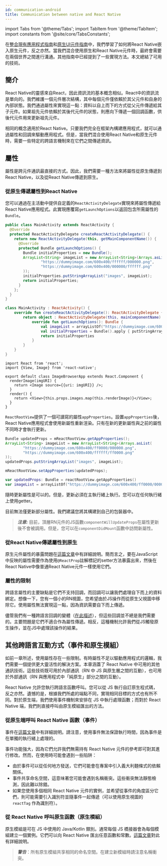 ```yaml
---
id: communication-android
title: Communication between native and React Native
---
```


import Tabs from '@theme/Tabs'; import TabItem from '@theme/TabItem'; import constants from '@site/core/TabsConstants';

在[整合現有應用程式指南](integration-with-existing-apps)和[原生UI元件指南](native-components-android)中，我們學習了如何將React Native嵌入原生元件，反之亦然。當我們混合使用原生和React Native元件時，最終會需要在兩個世界之間進行溝通。其他指南中已經提到了一些實現方法。本文總結了可用的技術。

## 簡介

React Native的靈感來自React，因此資訊流的基本概念相似。React中的資訊流是單向的。我們維護一個元件層次結構，其中每個元件僅依賴於其父元件和自身的內部狀態。我們通過屬性來實現這一點：資料以自上而下的方式從父元件傳遞給其子元件。如果祖先元件依賴於其後代元件的狀態，則應向下傳遞一個回調函數，供後代元件用來更新祖先元件。

相同的概念適用於React Native。只要我們完全在框架內構建應用程式，就可以通過屬性和回調來驅動應用程式。但是，當我們混合使用React Native和原生元件時，需要一些特定的跨語言機制來在它們之間傳遞資訊。

## 屬性

屬性是跨元件通訊最直接的方式。因此，我們需要一種方法來將屬性從原生傳遞到React Native，以及從React Native傳遞到原生。

### 從原生傳遞屬性到React Native

您可以通過在主活動中提供自定義的`ReactActivityDelegate`實現來將屬性傳遞給React Native應用程式。此實現應覆寫`getLaunchOptions`以返回包含所需屬性的`Bundle`。

<Tabs groupId="android-language" queryString defaultValue={constants.defaultAndroidLanguage} values={constants.androidLanguages}>

<TabItem value="java">

```java
public class MainActivity extends ReactActivity {
  @Override
  protected ReactActivityDelegate createReactActivityDelegate() {
    return new ReactActivityDelegate(this, getMainComponentName()) {
      @Override
      protected Bundle getLaunchOptions() {
        Bundle initialProperties = new Bundle();
        ArrayList<String> imageList = new ArrayList<String>(Arrays.asList(
                "https://dummyimage.com/600x400/ffffff/000000.png",
                "https://dummyimage.com/600x400/000000/ffffff.png"
        ));
        initialProperties.putStringArrayList("images", imageList);
        return initialProperties;
      }
    };
  }
}
```

</TabItem>

<TabItem value="kotlin">

```kotlin
class MainActivity : ReactActivity() {
    override fun createReactActivityDelegate(): ReactActivityDelegate {
        return object : ReactActivityDelegate(this, mainComponentName) {
            override fun getLaunchOptions(): Bundle {
                val imageList = arrayListOf("https://dummyimage.com/600x400/ffffff/000000.png", "https://dummyimage.com/600x400/000000/ffffff.png")
                val initialProperties = Bundle().apply { putStringArrayList("images", imageList) }
                return initialProperties
            }
        }
    }
}
```

</TabItem>
</Tabs>

```tsx
import React from 'react';
import {View, Image} from 'react-native';

export default class ImageBrowserApp extends React.Component {
  renderImage(imgURI) {
    return <Image source={{uri: imgURI}} />;
  }
  render() {
    return <View>{this.props.images.map(this.renderImage)}</View>;
  }
}
```

`ReactRootView`提供了一個可讀寫的屬性`appProperties`。設置`appProperties`後，React Native應用程式會使用新屬性重新渲染。只有在新的更新屬性與之前的屬性不同時才會執行更新。

<Tabs groupId="android-language" queryString defaultValue={constants.defaultAndroidLanguage} values={constants.androidLanguages}>

<TabItem value="java">

```java
Bundle updatedProps = mReactRootView.getAppProperties();
ArrayList<String> imageList = new ArrayList<String>(Arrays.asList(
        "https://dummyimage.com/600x400/ff0000/000000.png",
        "https://dummyimage.com/600x400/ffffff/ff0000.png"
));
updatedProps.putStringArrayList("images", imageList);

mReactRootView.setAppProperties(updatedProps);
```

</TabItem>

<TabItem value="kotlin">

```kotlin
var updatedProps: Bundle = reactRootView.getAppProperties()
var imageList = arrayListOf("https://dummyimage.com/600x400/ff0000/000000.png", "https://dummyimage.com/600x400/ffffff/ff0000.png")
```

</TabItem>

</Tabs>

隨時更新屬性是可以的。但是，更新必須在主執行緒上執行。您可以在任何執行緒上使用getter。

目前無法僅更新部分屬性。我們建議您將其構建到自己的包裝器中。

> **_注意:_** 目前，頂層RN元件的JS函數`componentWillUpdateProps`在屬性更新後不會被調用。但是，您可以在`componentDidMount`函數中訪問新屬性。

### 從React Native傳遞屬性到原生

原生元件屬性的暴露問題在[這篇文章](native-components-android#3-expose-view-property-setters-using-reactprop-or-reactpropgroup-annotation)中有詳細說明。簡而言之，要在JavaScript中反映的屬性需要作為使用`@ReactProp`註解標記的setter方法暴露出來，然後在React Native中像普通React Native元件一樣使用它們。

### 屬性的限制

跨語言屬性的主要缺點是它們不支持回調，而回調可以讓我們處理自下而上的資料綁定。想像一下，您有一個小的RN視圖，您希望由於JS操作而從原生父視圖中移除它。使用屬性無法實現這一點，因為資訊需要自下而上傳遞。

儘管我們有一種跨語言回調的變體（[在此描述](native-modules-android#callbacks)），但這些回調並不總是我們需要的。主要問題是它們不適合作為屬性傳遞。相反，這種機制允許我們從JS觸發原生操作，並在JS中處理該操作的結果。

## 其他跨語言互動方式（事件和原生模組）

如前一章所述，使用屬性存在一些限制。有時屬性不足以驅動應用程式的邏輯，我們需要一個提供更大靈活性的解決方案。本章涵蓋了 React Native 中可用的其他通訊技術。這些技術既可用於內部通訊（RN 中 JS 與原生層之間的互動），也可用於外部通訊（RN 與應用程式中「純原生」部分之間的互動）。

React Native 允許您執行跨語言函數呼叫。您可以從 JS 執行自訂原生程式碼，反之亦然。遺憾的是，根據我們所處的端點不同，實現相同目標的方式也有所不同。對於原生端，我們使用事件機制來安排在 JS 中執行處理函數；而對於 React Native 端，我們則直接呼叫由原生模組匯出的方法。

### 從原生端呼叫 React Native 函數（事件）

事件在[這篇文章](native-components-android#events)中有詳細說明。請注意，使用事件無法保證執行時間，因為事件是在單獨的執行緒上處理的。

事件功能強大，因為它們允許我們無需持有 React Native 元件的參考即可對其進行修改。然而，在使用時可能會遇到一些陷阱：

- 由於事件可以從任何地方發送，它們可能會在專案中引入義大利麵條式的依賴關係。
- 事件共享命名空間，這意味著您可能會遇到名稱衝突。這些衝突無法靜態檢測，因此難以除錯。
- 如果您使用多個相同 React Native 元件的實例，並希望從事件的角度區分它們，則可能需要引入識別符並隨事件一起傳遞（可以使用原生視圖的 `reactTag` 作為識別符）。

### 從 React Native 呼叫原生函數（原生模組）

原生模組是可在 JS 中使用的 Java/Kotlin 類別。通常每個 JS 橋接器會為每個模組建立一個實例。它們可以向 React Native 匯出任意函數和常數。[這篇文章](native-modules-android)對此有詳細說明。

> **_警告_**：所有原生模組共享相同的命名空間。在建立新模組時請注意名稱衝突。